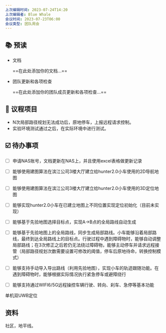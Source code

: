 ```yaml
---
上次编辑时间: 2023-07-24T14:20
上次编辑者: Blue Whale
会议时间: 2023-07-23T06:00
会议类型: 团队周会
---
```

## 📚 预读

- 文档
    
    ==在此处添加你的文档...==
    
- 团队更新和各项检查
    
    ==在此处添加你的团队成员更新和各项检查...==
    

## 📣 议程项目

- N次局部路径规划无法成功后，原地停车，上报远程请求控制。
- 实验环境测试通过之后，在实际环境中进行测试。

## ☑️ 待办事项

- [ ] 申请NAS账号，文档更新在NAS上，并且使用excel表格做更新记录
- [ ] 能够使用建图算法在滨江公司3楼大厅建立给hunter2.0小车使用的2D导航地图
- [ ] 能够使用建图算法在滨江公司3楼大厅建立给hunter2.0小车使用的3D定位地图
- [ ] 能够实现hunter2.0小车在已建立地图上不同位置实现定位初始化（目前未实现）
- [ ] 能够基于先验地图选择目标点，实现A->B点的全局路线自动生成
- [ ] 能够基于先验地图上的全局路线，同步生成局部路线。小车能够沿着局部路线，最终到达全局路线上的目标点。行驶过程中遇到障碍物时，能够自动调整局部路线；在3次修正之后若仍无法绕过障碍物，能够主动停车并请求远程接管（局部路径规划次数需要设置可修改的阈值，停车后原地待命，转换控制模式）
- [ ] 能够支持手动导入导出路线（利用先验地图），实现小车的轨迹跟随功能。在遇到障碍物时，能够根据实际情况执行紧急停车或避障绕行
- [ ] 能够支持通过WIFI6/5G远程操控车辆行驶、转向、刹车、急停等基本功能

  

单机双UWB定位

  

## 资料

社区，地平线。